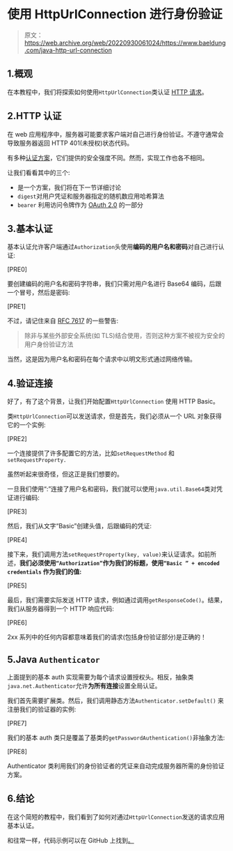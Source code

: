 # 使用 HttpUrlConnection 进行身份验证

> 原文：<https://web.archive.org/web/20220930061024/https://www.baeldung.com/java-http-url-connection>

## 1.概观

在本教程中，我们将探索如何使用`HttpUrlConnection`类认证 [HTTP 请求](/web/20221205124452/https://www.baeldung.com/java-http-request)。

## 2.HTTP 认证

在 web 应用程序中，服务器可能要求客户端对自己进行身份验证。不遵守通常会导致服务器返回 HTTP 401(未授权)状态代码。

有多种[认证方案](https://web.archive.org/web/20221205124452/https://www.iana.org/assignments/http-authschemes/http-authschemes.xhtml)，它们提供的安全强度不同。然而，实现工作也各不相同。

让我们看看其中的三个:

*   是一个方案，我们将在下一节详细讨论
*   `digest`对用户凭证和服务器指定的随机数应用哈希算法
*   `bearer` 利用访问令牌作为 [OAuth 2.0](/web/20221205124452/https://www.baeldung.com/spring-security-5-oauth2-login) 的一部分

## 3.基本认证

基本认证允许客户端通过`Authorization`头使用**编码的用户名和密码**对自己进行认证:

[PRE0]

要创建编码的用户名和密码字符串，我们只需对用户名进行 Base64 编码，后跟一个冒号，然后是密码:

[PRE1]

不过，请记住来自 [RFC 7617](https://web.archive.org/web/20221205124452/https://tools.ietf.org/html/rfc7617) 的一些警告:

> 除非与某些外部安全系统(如 TLS)结合使用，否则这种方案不被视为安全的用户身份验证方法

当然，这是因为用户名和密码在每个请求中以明文形式通过网络传输。

## 4.验证连接

好了，有了这个背景，让我们开始配置`HttpUrlConnection` 使用 HTTP Basic。

类`HttpUrlConnection`可以发送请求，但是首先，我们必须从一个 URL 对象获得它的一个实例:

[PRE2]

一个连接提供了许多配置它的方法，比如`setRequestMethod` 和`setRequestProperty.`

虽然听起来很奇怪，但这正是我们想要的。

一旦我们使用“:”连接了用户名和密码，我们就可以使用`java.util.Base64`类对凭证进行编码:

[PRE3]

然后，我们从文字“Basic”创建头值，后跟编码的凭证:

[PRE4]

接下来，我们调用方法`setRequestProperty(key, value)`来认证请求。如前所述，**我们必须使用`“Authorization”`作为我们的标题，使用`“Basic ” + encoded credentials` 作为我们的值:**

[PRE5]

最后，我们需要实际发送 HTTP 请求，例如通过调用`getResponseCode()`。结果，我们从服务器得到一个 HTTP 响应代码:

[PRE6]

2xx 系列中的任何内容都意味着我们的请求(包括身份验证部分)是正确的！

## 5.Java `Authenticator`

上面提到的基本 auth 实现需要为每个请求设置授权头。相反，抽象类`java.net.Authenticator`允许**为所有连接**设置全局认证。

我们首先需要扩展类。然后，我们调用静态方法`Authenticator.setDefault()` 来注册我们的验证器的实例:

[PRE7]

我们的基本 auth 类只是覆盖了基类的`getPasswordAuthentication()`非抽象方法:

[PRE8]

Authenticator 类利用我们的身份验证者的凭证来自动完成服务器所需的身份验证方案。

## 6.结论

在这个简短的教程中，我们看到了如何对通过`HttpUrlConnection`发送的请求应用基本认证。

和往常一样，代码示例可以在 GitHub 上找到[。](https://web.archive.org/web/20221205124452/https://github.com/eugenp/tutorials/tree/master/core-java-modules/core-java-networking-2)